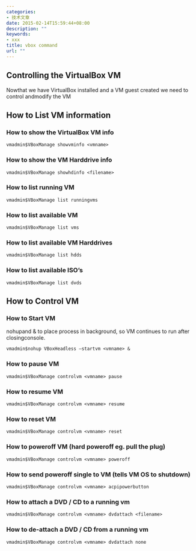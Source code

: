 ```yaml
---
categories:
- 技术文章
date: 2015-02-14T15:59:44+08:00
description: ""
keywords:
- xxx
title: vbox command
url: ""
---
```


## Controlling the VirtualBox VM
Nowthat we have VirtualBox installed and a VM guest created we need to control andmodify the VM

## How to List VM information
### How to show the VirtualBox VM info

```shell
vmadmin$VBoxManage showvminfo <vmname>
```

### How to show the VM Harddrive info

```shell
vmadmin$VBoxManage showhdinfo <filename>
```

### How to list running VM

```shell
vmadmin$VBoxManage list runningvms
```

### How to list available VM

```shell
vmadmin$VBoxManage list vms
```

### How to list available VM Harddrives

```shell
vmadmin$VBoxManage list hdds
```

### How to list available ISO’s

```shell
vmadmin$VBoxManage list dvds
```

## How to Control VM
### How to Start VM

nohupand & to place process in background, so VM continues to run after closingconsole.

```shell
vmadmin$nohup VBoxHeadless –startvm <vmname> &
```

### How to pause VM

```shell
vmadmin$VBoxManage controlvm <vmname> pause
```

### How to resume VM

```shell
vmadmin$VBoxManage controlvm <vmname> resume
```

### How to reset VM

```shell
vmadmin$VBoxManage controlvm <vmname> reset
```

### How to poweroff VM (hard poweroff eg. pull the plug)

```shell
vmadmin$VBoxManage controlvm <vmname> poweroff
```

### How to send poweroff single to VM (tells VM OS to shutdown)

```shell
vmadmin$VBoxManage controlvm <vmname> acpipowerbutton
```

### How to attach a DVD / CD to a running vm

```shell
vmadmin$VBoxManage controlvm <vmname> dvdattach <filename>
```

### How to de-attach a DVD / CD from a running vm

```shell
vmadmin$VBoxManage controlvm <vmname> dvdattach none
```